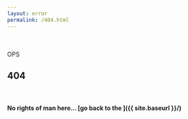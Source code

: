 ```yaml
---
layout: error
permalink: /404.html
---
```


<br>
<br> OPS
<br>

## 404

<br>

#### No rights of man here... [go back to the ]({{ site.baseurl }}/)
